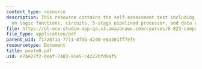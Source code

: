```yaml
---
content_type: resource
description: This resource contains the self-assessment test including problems based
  on logic functions, circuits, 5-stage pipelined processor, and data cache.
file: https://ol-ocw-studio-app-qa.s3.amazonaws.com/courses/6-823-computer-system-architecture-fall-2005/e7ae27f2deaf7a8391e5c4222bfd9af5_psetm0.pdf
file_type: application/pdf
parent_uid: f172871a-7711-8f0b-4240-e0a301ff7efe
resourcetype: Document
title: psetm0.pdf
uid: e7ae27f2-deaf-7a83-91e5-c4222bfd9af5
---
```

